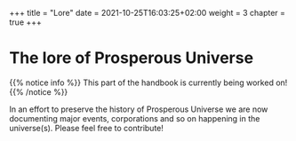 +++
title = "Lore"
date = 2021-10-25T16:03:25+02:00
weight = 3
chapter = true
+++

# The lore of Prosperous Universe

{{% notice info %}}
This part of the handbook is currently being worked on!
{{% /notice %}}

In an effort to preserve the history of Prosperous Universe we are now documenting major events, corporations and so on happening in the universe(s). Please feel free to contribute!


